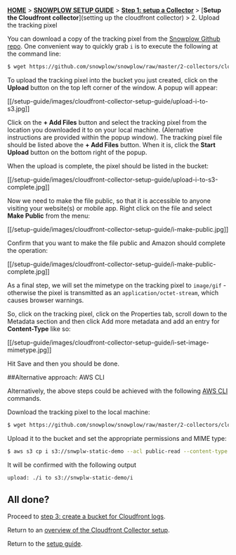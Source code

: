 [**HOME**](Home) > [**SNOWPLOW SETUP GUIDE**](Setting-up-Snowplow) > [**Step 1: setup a Collector**](Setting-up-a-collector) > [**Setup the Cloudfront collector**](setting up the cloudfront collector) > 2. Upload the tracking pixel

You can download a copy of the tracking pixel from the [Snowplow Github repo](https://github.com/snowplow/snowplow/tree/master/2-collectors/cloudfront-collector/static). One convenient way to quickly grab `i` is to execute the following at the command line:

```sh
$ wget https://github.com/snowplow/snowplow/raw/master/2-collectors/cloudfront-collector/static/i
```

To upload the tracking pixel into the bucket you just created, click on the **Upload** button on the top left corner of the window. A popup will appear:

[[/setup-guide/images/cloudfront-collector-setup-guide/upload-i-to-s3.jpg]]

Click on the **+ Add Files** button and select the tracking pixel from the location you downloaded it to on your local machine. (Alernative instructions are provided within the popup window). The tracking pixel file should be listed above the **+ Add Files** button. When it is, click the **Start Upload** button on the bottom right of the popup.

When the upload is complete, the pixel should be listed in the bucket:

[[/setup-guide/images/cloudfront-collector-setup-guide/upload-i-to-s3-complete.jpg]]

Now we need to make the file public, so that it is accessible to anyone visiting your website(s) or mobile app. Right click on the file and select **Make Public** from the menu:

[[/setup-guide/images/cloudfront-collector-setup-guide/i-make-public.jpg]]

Confirm that you want to make the file public and Amazon should complete the operation:

[[/setup-guide/images/cloudfront-collector-setup-guide/i-make-public-complete.jpg]]

As a final step, we will set the mimetype on the tracking pixel to `image/gif` - otherwise the pixel is transmitted as an `application/octet-stream`, which causes browser warnings.

So, click on the tracking pixel, click on the Properties tab, scroll down to the Metadata section and then click Add more metadata and add an entry for **Content-Type** like so:

[[/setup-guide/images/cloudfront-collector-setup-guide/i-set-image-mimetype.jpg]]

Hit Save and then you should be done.

##Alternative approach: AWS CLI

Alternatively, the above steps could be achieved with the following [AWS CLI](https://aws.amazon.com/cli/) commands.

Download the tracking pixel to the local machine:

```sh
$ wget https://github.com/snowplow/snowplow/raw/master/2-collectors/cloudfront-collector/static/i
```

Upload it to the bucket and set the appropriate permissions and MIME type:

```sh
$ aws s3 cp i s3://snwplw-static-demo --acl public-read --content-type image/gif
```

It will be confirmed with the following output

```sh
upload: ./i to s3://snwplw-static-demo/i
```

## All done?

Proceed to [step 3: create a bucket for Cloudfront logs](3-create-a-bucket-for-cloudfront-logs).

Return to an [overview of the Cloudfront Collector setup](Setting-up-the-Cloudfront-collector).

Return to the [setup guide](setting-up-Snowplow).